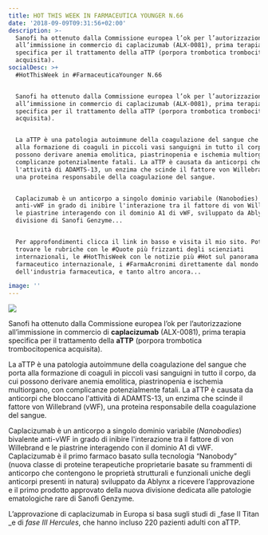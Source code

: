 ```yaml
---
title: HOT THIS WEEK IN FARMACEUTICA YOUNGER N.66
date: '2018-09-09T09:31:56+02:00'
description: >-
  Sanofi ha ottenuto dalla Commissione europea l’ok per l’autorizzazione
  all’immissione in commercio di caplacizumab (ALX-0081), prima terapia
  specifica per il trattamento della aTTP (porpora trombotica trombocitopenica
  acquisita).
socialDesc: >+
  #HotThisWeek in #FarmaceuticaYounger N.66


  Sanofi ha ottenuto dalla Commissione europea l’ok per l’autorizzazione
  all’immissione in commercio di caplacizumab (ALX-0081), prima terapia
  specifica per il trattamento della aTTP (porpora trombotica trombocitopenica
  acquisita).


  La aTTP è una patologia autoimmune della coagulazione del sangue che porta
  alla formazione di coaguli in piccoli vasi sanguigni in tutto il corpo, da cui
  possono derivare anemia emolitica, piastrinopenia e ischemia multiorgano, con
  complicanze potenzialmente fatali. La aTTP è causata da anticorpi che bloccano
  l'attività di ADAMTS-13, un enzima che scinde il fattore von Willebrand (vWF),
  una proteina responsabile della coagulazione del sangue.


  Caplacizumab è un anticorpo a singolo dominio variabile (Nanobodies) bivalente
  anti-vWF in grado di inibire l'interazione tra il fattore di von Willebrand e
  le piastrine interagendo con il dominio A1 di vWF, sviluppato da Ablynx,
  divisione di Sanofi Genzyme...


  Per approfondimenti clicca il link in basso e visita il mio sito. Potrai
  trovare le rubriche con le #Quote più frizzanti degli scienziati
  internazionali, le #HotThisWeek con le notizie più #Hot sul panorama del
  farmaceutico internazionale, i #FarmaAcronimi direttamente dal mondo
  dell'industria farmaceutica, e tanto altro ancora...

image: ''
---
```

![](/img/image1.jpeg)

Sanofi ha ottenuto dalla Commissione europea l’ok per l’autorizzazione all’immissione in commercio di **caplacizumab** (ALX-0081), prima terapia specifica per il trattamento della **aTTP** (porpora trombotica trombocitopenica acquisita).

La aTTP è una patologia autoimmune della coagulazione del sangue che porta alla formazione di coaguli in piccoli vasi sanguigni in tutto il corpo, da cui possono derivare anemia emolitica, piastrinopenia e ischemia multiorgano, con complicanze potenzialmente fatali. La aTTP è causata da anticorpi che bloccano l'attività di ADAMTS-13, un enzima che scinde il fattore von Willebrand (vWF), una proteina responsabile della coagulazione del sangue.

Caplacizumab è un anticorpo a singolo dominio variabile (_Nanobodies_) bivalente anti-vWF in grado di inibire l'interazione tra il fattore di von Willebrand e le piastrine interagendo con il dominio A1 di vWF. Caplacizumab è il primo farmaco basato sulla tecnologia “Nanobody” (nuova classe di proteine terapeutiche proprietarie basate su frammenti di anticorpo che contengono le proprietà strutturali e funzionali uniche degli anticorpi presenti in natura) sviluppato da Ablynx a ricevere l’approvazione e il primo prodotto approvato della nuova divisione dedicata alle patologie ematologiche rare di Sanofi Genzyme.

L’approvazione di caplacizumab in Europa si basa sugli studi di _fase II Titan _e di _fase III Hercules_, che hanno incluso 220 pazienti adulti con aTTP.
